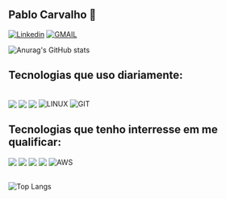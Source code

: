 
## Pablo Carvalho 🦇

[![Linkedin](https://img.shields.io/badge/LinkedIn-black?logo=linkedin&style=for-the-badge)](https://www.linkedin.com/in/pablo-carvalho-140255260/)
[![GMAIL](https://img.shields.io/badge/Gmail-black?logo=gmail&style=for-the-badge)](mailto:devpablocarvalho@gmail.com)

![Anurag's GitHub stats](https://github-readme-stats.vercel.app/api?username=PabloCsDev&show_icons=true&theme=highcontrast&hide_rank=true&hide_title=true)





## Tecnologias que uso diariamente:
<div style="dispaly: inline_block"><br/>
    <img align="center" all="JavaScript" src="https://img.shields.io/badge/JavaScript-000?style=for-the-badge&logo=javascript"/>
    <img align="center" all="HTML5" src="https://img.shields.io/badge/HTML5-000?style=for-the-badge&logo=html5"/>
    <img align="center" all="CSS3" src="https://img.shields.io/badge/CSS3-000?style=for-the-badge&logo=css3&logoColor=264CE4"/>
    <img align="center" alt="LINUX" src="https://img.shields.io/badge/Linux-black?logo=linux&style=for-the-badge"/>
     <img align="center" alt="GIT" src=" https://img.shields.io/badge/Git-000?style=for-the-badge&logo=git&logoColor=E94D5F"/>
     
    
## Tecnologias que tenho interresse em me qualificar:
<img align="center" all="ANGULAR" src="https://img.shields.io/badge/Angular-000?style=for-the-badge&logo=angular&logoColor=C3002F"/>
<img align="center" all="REACT" src="https://img.shields.io/badge/React-000?style=for-the-badge&logo=react"/>
<img align="center" all="JAVA" src="https://img.shields.io/badge/Java-black?logo=java&style=for-the-badge"/>
<img align="center" all="KOTLIN" src="https://img.shields.io/badge/Kotlin-black?logo=kotlin&style=for-the-badge"/>
 <img align="center" alt="AWS" src="https://img.shields.io/badge/AWS-black?logo=amazon-aws&style=for-the-badge"/>
</div><br/>


![Top Langs](https://github-readme-stats-git-masterrstaa-rickstaa.vercel.app/api/top-langs/?username=PabloCsDev&layout=compact&bg_color=000&border_color=30A3DC&title_color=E94D5F&text_color=FFF)
